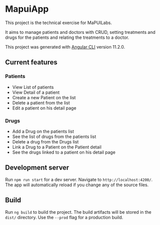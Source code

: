# MapuiApp

This project is the technical exercise for MaPUILabs.

It aims to manage patients and doctors with CRUD, setting treatments and drugs for the patients and relating the treatments to a doctor.

This project was generated with [Angular CLI](https://github.com/angular/angular-cli) version 11.2.0.

## Current features

### Patients
- View List of patients
- View Detail of a patient
- Create a new Patient on the list
- Delete a patient from the list
- Edit a patient on his detail page

### Drugs
- Add a Drug on the patients list
- See the list of drugs from the patients list
- Delete a drug from the Drugs list
- Link a Drug to a Patient on the Patient detail
- See the drugs linked to a patient on his detail page

## Development server

Run `npm run start` for a dev server. Navigate to `http://localhost:4200/`. The app will automatically reload if you change any of the source files.

## Build

Run `ng build` to build the project. The build artifacts will be stored in the `dist/` directory. Use the `--prod` flag for a production build.
